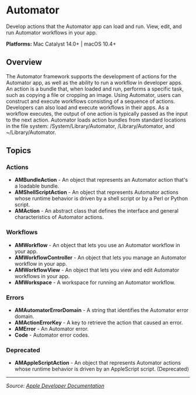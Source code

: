 # Automator

Develop actions that the Automator app can load and run. View, edit, and run Automator workflows in your app.

**Platforms:** Mac Catalyst 14.0+ | macOS 10.4+

## Overview

The Automator framework supports the development of actions for the Automator app, as well as the ability to run a workflow in developer apps. An action is a bundle that, when loaded and run, performs a specific task, such as copying a file or cropping an image. Using Automator, users can construct and execute workflows consisting of a sequence of actions. Developers can also load and execute workflows in their apps. As a workflow executes, the output of one action is typically passed as the input to the next action. Automator loads action bundles from standard locations in the file system: /System/Library/Automator, /Library/Automator, and ~/Library/Automator.

## Topics

### Actions
- **AMBundleAction** - An object that represents an Automator action that's a loadable bundle.
- **AMShellScriptAction** - An object that represents Automator actions whose runtime behavior is driven by a shell script or by a Perl or Python script.
- **AMAction** - An abstract class that defines the interface and general characteristics of Automator actions.

### Workflows
- **AMWorkflow** - An object that lets you use an Automator workflow in your app.
- **AMWorkflowController** - An object that lets you manage an Automator workflow in your app.
- **AMWorkflowView** - An object that lets you view and edit Automator workflows in your app.
- **AMWorkspace** - A workspace for running an Automator workflow.

### Errors
- **AMAutomatorErrorDomain** - A string that identifies the Automator error domain.
- **AMActionErrorKey** - A key to retrieve the action that caused an error.
- **AMError** - An Automator error.
- **Code** - Automator error codes.

### Deprecated
- **AMAppleScriptAction** - An object that represents Automator actions whose runtime behavior is driven by an AppleScript script. (Deprecated)

---

*Source: [Apple Developer Documentation](https://developer.apple.com/documentation/Automator)*